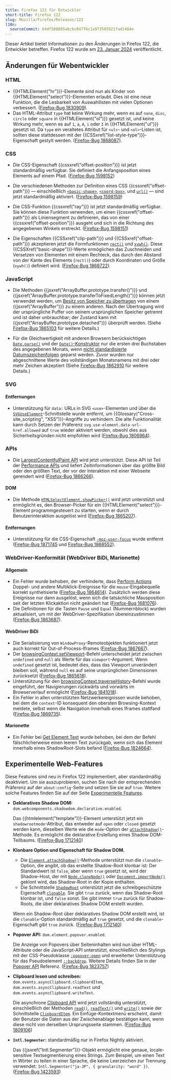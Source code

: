 ```yaml
---
title: Firefox 122 für Entwickler
short-title: Firefox 122
slug: Mozilla/Firefox/Releases/122
l10n:
  sourceCommit: 64df508685abcbc047f6c1a973505921fad1484e
---
```


Dieser Artikel bietet Informationen zu den Änderungen in Firefox 122, die Entwickler betreffen. Firefox 122 wurde am [23. Januar 2024](https://whattrainisitnow.com/release/?version=122) veröffentlicht.

## Änderungen für Webentwickler

### HTML

- {{HTMLElement("hr")}}-Elemente sind nun als Kinder von {{HTMLElement("select")}}-Elementen erlaubt. Dies ist eine neue Funktion, die die Lesbarkeit von Auswahllisten mit vielen Optionen verbessert. ([Firefox-Bug 1830909](https://bugzil.la/1830909)).
- Das HTML-Attribut `type` hat keine Wirkung mehr, wenn es auf `none`, `disc`, `circle` oder `square` in {{HTMLElement("ol")}} gesetzt ist, und keine Wirkung mehr, wenn es auf `1`, `a`, `A`, `i` oder `I` in {{HTMLElement("ul")}} gesetzt ist. Da `type` ein veraltetes Attribut für `<ul>`- und `<ol>`-Listen ist, sollten diese stattdessen mit der {{CSSxref("list-style-type")}}-Eigenschaft gestylt werden. ([Firefox-Bug 1868087](https://bugzil.la/1868087)).

### CSS

- Die CSS-Eigenschaft {{cssxref("offset-position")}} ist jetzt standardmäßig verfügbar. Sie definiert die Anfangsposition eines Elements auf einem Pfad. ([Firefox-Bug 1598152](https://bugzil.la/1598152))

- Die verschiedenen Methoden zur Definition eines CSS {{cssxref("offset-path")}} — einschließlich [`<basic-shape>`](/de/docs/Web/CSS/offset-path#basic-shape), [`<coord-box>`](/de/docs/Web/CSS/offset-path#coord-box), und [`url()`](/de/docs/Web/CSS/offset-path#url) — sind jetzt standardmäßig aktiviert. ([Firefox-Bug 1598159](https://bugzil.la/1598159))

- Die CSS-Funktion {{cssxref("ray")}} ist jetzt standardmäßig verfügbar. Sie können diese Funktion verwenden, um einen {{cssxref("offset-path")}} als Liniensegment zu definieren, das von einer {{cssxref("offset-position")}} ausgeht und sich in die Richtung des angegebenen Winkels erstreckt. ([Firefox-Bug 1598151](https://bugzil.la/1598151))

- Die Eigenschaften {{CSSxref("clip-path")}} und {{CSSxref("offset-path")}} akzeptieren jetzt die Formfunktionen [`rect()`](/de/docs/Web/CSS/basic-shape/rect) und [`xywh()`](/de/docs/Web/CSS/basic-shape/xywh). Diese {{CSSXref("basic-shape")}}-Werte ermöglichen das Zuschneiden und Versetzen von Elementen mit einem Rechteck, das durch den Abstand von der Kante des Elements (`rect()`) oder durch Koordinaten und Größe (`xywh()`) definiert wird. ([Firefox-Bug 1868722](https://bugzil.la/1868722)).

### JavaScript

- Die Methoden {{jsxref("ArrayBuffer.prototype.transfer()")}} und {{jsxref("ArrayBuffer.prototype.transferToFixedLength()")}} können jetzt verwendet werden, um [Besitz von Speicher zu übertragen](/de/docs/Web/JavaScript/Reference/Global_Objects/ArrayBuffer#transferring_arraybuffers) von einem {{jsxref("ArrayBuffer")}} zu einem anderen. Nach der Übertragung wird der ursprüngliche Puffer von seinem ursprünglichen Speicher getrennt und ist daher unbrauchbar; der Zustand kann mit {{jsxref("ArrayBuffer.prototype.detached")}} überprüft werden. (Siehe [Firefox-Bug 1865103](https://bugzil.la/1865103) für weitere Details.)

- Für die Gleichwertigkeit mit anderen Browsern berücksichtigen [`Date.parse()`](/de/docs/Web/JavaScript/Reference/Global_Objects/Date/parse) und der [`Date()`-Konstruktor](/de/docs/Web/JavaScript/Reference/Global_Objects/Date/Date) nur die ersten drei Buchstaben des angegebenen Monats, wenn [nicht standardisierte Datumszeichenfolgen](/de/docs/Web/JavaScript/Reference/Global_Objects/Date/parse#non-standard_date_strings) geparst werden. Zuvor wurden nur abgeschnittene Werte des vollständigen Monatsnamens mit drei oder mehr Zeichen akzeptiert (Siehe [Firefox-Bug 1862910](https://bugzil.la/1862910) für weitere Details.)

### SVG

#### Entfernungen

- Unterstützung für `data:` URLs in SVG `<use>`-Elementen und über die [`SVGUseElement`](/de/docs/Web/API/SVGUseElement)-Schnittstelle wurde entfernt, um {{Glossary("Cross-site_scripting", "XSS")}}-Angriffe zu verhindern.
  Die alte Funktionalität kann durch Setzen der Präferenz `svg.use-element.data-url-href.allowed` auf `true` wieder aktiviert werden, obwohl dies aus Sicherheitsgründen nicht empfohlen wird ([Firefox-Bug 1806964](https://bugzil.la/1806964)).

### APIs

- Die [LargestContentfulPaint API](/de/docs/Web/API/LargestContentfulPaint) wird jetzt unterstützt.
  Diese API ist Teil der [Performance APIs](/de/docs/Web/API/Performance_API) und liefert Zeitinformationen über das größte Bild oder den größten Text, der vor der Interaktion mit einer Webseite gerendert wird ([Firefox-Bug 1866266](https://bugzil.la/1866266)).

#### DOM

- Die Methode [`HTMLSelectElement.showPicker()`](/de/docs/Web/API/HTMLSelectElement/showPicker) wird jetzt unterstützt und ermöglicht es, den Browser-Picker für ein {{HTMLElement("select")}}-Element programmgesteuert zu starten, wenn er durch Benutzerinteraktion ausgelöst wird ([Firefox-Bug 1865207](https://bugzil.la/1865207)).

#### Entfernungen

- Unterstützung für die CSS-Eigenschaft [`-moz-user-focus`](/de/docs/Web/CSS/-moz-user-focus) wurde entfernt ([Firefox-Bug 1871745](https://bugzil.la/1871745) und [Firefox-Bug 1868552](https://bugzil.la/1868552)).

### WebDriver-Konformität (WebDriver BiDi, Marionette)

#### Allgemein

- Ein Fehler wurde behoben, der verhinderte, dass [Perform Actions](https://w3c.github.io/webdriver/#perform-actions) Doppel- und andere Multiklick-Ereignisse für die `mouse`-Eingabequelle korrekt synthetisierte ([Firefox-Bug 1864614](https://bugzil.la/1864614)). Zusätzlich werden diese Ereignisse nur dann ausgelöst, wenn sich die tatsächliche Mausposition seit der letzten Klickaktion nicht geändert hat ([Firefox-Bug 1681076](https://bugzil.la/1681076)).
- Die Definitionen für die Tasten `Pause` und `Equal` (Nummernblock) wurden aktualisiert, um mit der WebDriver-Spezifikation übereinzustimmen ([Firefox-Bug 1863687](https://bugzil.la/1863687)).

#### WebDriver BiDi

- Die Serialisierung von `WindowProxy`-Remoteobjekten funktioniert jetzt auch korrekt für Out-of-Process-Iframes ([Firefox-Bug 1867667](https://bugzil.la/1867667)).
- Der [browsingContext.setViewport](https://w3c.github.io/webdriver-bidi/#command-browsingContext-setViewport)-Befehl unterscheidet jetzt zwischen `undefined` und `null` als Werte für das `viewport`-Argument. Wenn `undefined` gesetzt ist, bedeutet dies, dass das Viewport unverändert bleiben soll, während `null` es auf seine ursprünglichen Dimensionen zurücksetzt ([Firefox-Bug 1865618](https://bugzil.la/1865618)).
- Unterstützung für den [browsingContext.traverseHistory](https://w3c.github.io/webdriver-bidi/#command-browsingContext-traverseHistory)-Befehl wurde eingeführt, der Navigierungen rückwärts und vorwärts im Browserverlauf ermöglicht ([Firefox-Bug 1841018](https://bugzil.la/1841018)).
- Ein Fehler in allen unterstützten Netzwerkereignissen wurde behoben, bei dem die `context`-ID konsequent den obersten Browsing-Kontext meldete, selbst wenn die Navigation innerhalb eines Iframes stattfand ([Firefox-Bug 1869735](https://bugzil.la/1869735)).

#### Marionette

- Ein Fehler bei [Get Element Text](https://w3c.github.io/webdriver/#dfn-get-element-text) wurde behoben, bei dem der Befehl fälschlicherweise einen leeren Text zurückgab, wenn sich das Element innerhalb eines ShadowRoot-Slots befand ([Firefox-Bug 1824664](https://bugzil.la/1824664)).

## Experimentelle Web-Features

Diese Features sind neu in Firefox 122 implementiert, aber standardmäßig deaktiviert. Um sie auszuprobieren, suchen Sie nach der entsprechenden Präferenz auf der `about:config`-Seite und setzen Sie sie auf `true`. Weitere solche Features finden Sie auf der Seite [Experimentelle Features](/de/docs/Mozilla/Firefox/Experimental_features).

- **Deklaratives Shadow DOM:** `dom.webcomponents.shadowdom.declarative.enabled`.

  Das {{htmlelement("template")}}-Element unterstützt jetzt ein `shadowrootmode`-Attribut, das entweder auf `open` oder `closed` gesetzt werden kann, dieselben Werte wie die `mode`-Option der [`attachShadow()`](/de/docs/Web/API/Element/attachShadow)-Methode. Es ermöglicht die deklarative Erstellung eines Shadow DOM-Teilbaums. ([Firefox-Bug 1712140](https://bugzil.la/1712140))

- **Klonbare Option und Eigenschaft für Shadow DOM.**
  - Die [`Element.attachShadow()`](/de/docs/Web/API/Element/attachShadow)-Methode unterstützt nun die `clonable`-Option, die angibt, ob das erstellte Shadow-Root klonbar ist: Der Standardwert ist `false`, aber wenn `true` gesetzt ist, wird der Shadow-Host, der mit [`Node.cloneNode()`](/de/docs/Web/API/Node/cloneNode) oder [`Document.importNode()`](/de/docs/Web/API/Document/importNode) geklont wird, das Shadow-Root in der Kopie enthalten.
  - Die Schnittstelle [`ShadowRoot`](/de/docs/Web/API/ShadowRoot) unterstützt jetzt die schreibgeschützte Eigenschaft [`clonable`](/de/docs/Web/API/ShadowRoot/clonable). Sie gibt `true` zurück, wenn das Shadow-Root klonbar ist, und `false` sonst. Sie gibt immer `true` zurück für Shadow-Roots, die über deklaratives Shadow DOM erstellt wurden.

  Wenn ein Shadow-Root über deklaratives Shadow DOM erstellt wird, ist die `clonable`-Option standardmäßig auf `true` gesetzt, und die `clonable`-Eigenschaft gibt `true` zurück. ([Firefox-Bug 1712140](https://bugzil.la/1868428))

- **Popover API:** `dom.element.popover.enabled`.

  Die Anzeige von Popovers über Seiteninhalten wird nun über HTML-Attribute oder die JavaScript-API unterstützt, einschließlich des Stylings mit der CSS-Pseudoklasse [`:popover-open`](/de/docs/Web/CSS/:popover-open) und erweiterter Unterstützung für das Pseudoelement [`::backdrop`](/de/docs/Web/CSS/::backdrop). Weitere Details finden Sie in der [Popover API](/de/docs/Web/API/Popover_API) Referenz. ([Firefox-Bug 1823757](https://bugzil.la/1823757))

- **Clipboard lesen und schreiben:** `dom.events.asyncClipboard.clipboardItem`, `dom.events.asyncClipboard.readText` und `dom.events.asyncClipboard.writeText`.

  Die asynchrone [Clipboard API](/de/docs/Web/API/Clipboard_API) wird jetzt vollständig unterstützt, einschließlich der Methoden [`read()`](/de/docs/Web/API/Clipboard/read), [`readText()`](/de/docs/Web/API/Clipboard/readText) und [`write()`](/de/docs/Web/API/Clipboard/write) sowie der Schnittstelle [`ClipboardItem`](/de/docs/Web/API/ClipboardItem). Ein Einfüge-Kontextmenü erscheint, damit der Benutzer die Daten aus der Zwischenablage bestätigen kann, wenn diese nicht von derselben Ursprungsseite stammen. ([Firefox-Bug 1809106](https://bugzil.la/1809106))

- **`Intl.Segmenter`:** standardmäßig nur in Firefox Nightly aktiviert.

  Das {{jsxref("Intl.Segmenter")}}-Objekt ermöglicht eine genaue, locale-sensitive Textsegmentierung eines Strings. Zum Beispiel, um einen Text in Wörter zu teilen in einer Sprache, die keine Leerzeichen zur Trennung verwendet: `Intl.Segmenter("ja-JP", { granularity: "word" })`. ([Firefox-Bug 1423593](https://bugzil.la/1423593))
